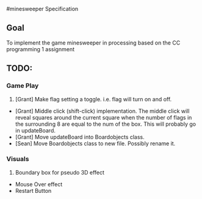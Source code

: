 #minesweeper Specification

## Goal
To implement the game minesweeper in processing based on the CC programming 1 assignment

## TODO:
### Game Play
1. [Grant] Make flag setting a toggle.  i.e. flag will turn on and off.
+ [Grant] Middle click (shift-click) implementation.  The middle click will reveal squares around the current square when the number of flags in the surrounding 8 are equal to the num of the box.
This will probably go in updateBoard.
+ [Grant] Move updateBoard into Boardobjects class.
+ [Sean] Move Boardobjects class to new file. Possibly rename it.

### Visuals
1. Boundary box for pseudo 3D effect
+ Mouse Over effect
+ Restart Button

